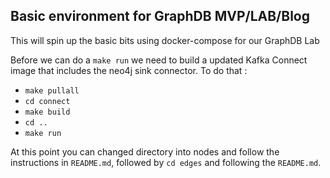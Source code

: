 ## Basic environment for GraphDB MVP/LAB/Blog


This will spin up the basic bits using docker-compose for our GraphDB Lab

Before we can do a `make run` we need to build a updated Kafka Connect image that includes the neo4j sink connector.
To do that :

- `make pullall`
- `cd connect`
- `make build`
- `cd ..`
- `make run`

At this point you can changed directory into nodes and follow the instructions in `README.md`, followed by `cd edges` and following the `README.md`.
